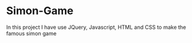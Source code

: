 # Simon-Game
In this project I have use JQuery, Javascript, HTML and CSS to make the famous simon game 
